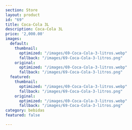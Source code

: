 ```yaml
---
section: Store
layout: product
id: "69"
title: Coca-Cola 3L
description: Coca-Cola 3L
price: '2,000.00'
images:
  default:
    thumbnail:
      optimized: "/images/69-Coca-Cola-3-litros.webp"
      fallback: "/images/69-Coca-Cola-3-litros.png"
    original:
      optimized: "/images/69-Coca-Cola-3-litros.webp"
      fallback: "/images/69-Coca-Cola-3-litros.png"
  featured:
    thumbnail:
      optimized: "/images/69-Coca-Cola-3-litros.webp"
      fallback: "/images/69-Coca-Cola-3-litros.png"
    original:
      optimized: "/images/69-Coca-Cola-3-litros.webp"
      fallback: "/images/69-Coca-Cola-3-litros.png"
category: bebidas
featured: false

---
```

